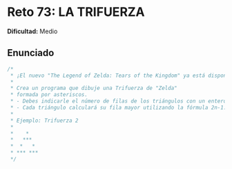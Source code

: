 # Reto 73: LA TRIFUERZA

**Dificultad:** Medio

## Enunciado

```Javascript
/*
 * ¡El nuevo "The Legend of Zelda: Tears of the Kingdom" ya está disponible! 
 *
 * Crea un programa que dibuje una Trifuerza de "Zelda"
 * formada por asteriscos.
 * - Debes indicarle el número de filas de los triángulos con un entero positivo (n).
 * - Cada triángulo calculará su fila mayor utilizando la fórmula 2n-1.
 *
 * Ejemplo: Trifuerza 2
 *
 *    *
 *   ***
 *  *   *
 * *** ***
 */
```
